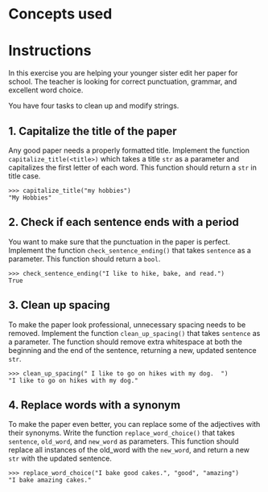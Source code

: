 # Concepts used

# Instructions
In this exercise you are helping your younger sister edit her paper for school. 
The teacher is looking for correct punctuation, grammar, and excellent word choice.

You have four tasks to clean up and modify strings.

## 1. Capitalize the title of the paper
Any good paper needs a properly formatted title. Implement the function `capitalize_title(<title>)` which takes a title `str` as a parameter and capitalizes the first letter of each word. This function should return a `str` in title case.
```
>>> capitalize_title("my hobbies")
"My Hobbies"
```

## 2. Check if each sentence ends with a period
You want to make sure that the punctuation in the paper is perfect. Implement the function `check_sentence_ending()` that takes `sentence` as a parameter. This function should return a `bool`.
```
>>> check_sentence_ending("I like to hike, bake, and read.")
True
```

## 3. Clean up spacing
To make the paper look professional, unnecessary spacing needs to be removed. Implement the function `clean_up_spacing()` that takes `sentence` as a parameter. The function should remove extra whitespace at both the beginning and the end of the sentence, returning a new, updated sentence `str`.
```
>>> clean_up_spacing(" I like to go on hikes with my dog.  ")
"I like to go on hikes with my dog."
```

## 4. Replace words with a synonym
To make the paper even better, you can replace some of the adjectives with their synonyms. Write the function `replace_word_choice()` that takes `sentence`, `old_word`, and `new_word` as parameters. This function should replace all instances of the old_word with the `new_word`, and return a new `str` with the updated sentence.
```
>>> replace_word_choice("I bake good cakes.", "good", "amazing")
"I bake amazing cakes."
```